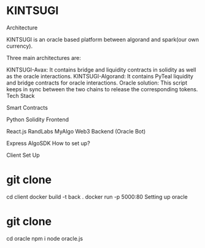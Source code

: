 # KINTSUGI
Architecture

KINTSUGI is an oracle based platform between algorand and spark(our own currency).

Three main architectures are:

KINTSUGI-Avax: It contains bridge and liquidity contracts in solidity as well as the oracle interactions.
KINTSUGI-Algorand: It contains PyTeal liquidity and bridge contracts for oracle interactions.
Oracle solution: This script keeps in sync between the two chains to release the corresponding tokens.
Tech Stack

Smart Contracts

Python
Solidity
Frontend

React.js
RandLabs MyAlgo
Web3
Backend (Oracle Bot)

Express
AlgoSDK
How to set up?

Client Set Up

# git clone
cd client
docker build -t back .
docker run -p 5000:80
Setting up oracle

# git clone
cd oracle
npm i
node oracle.js
